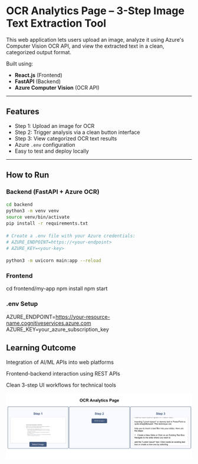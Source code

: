 # OCR Analytics Page – 3-Step Image Text Extraction Tool

This web application lets users upload an image, analyze it using Azure's Computer Vision OCR API, and view the extracted text in a clean, categorized output format.

Built using:
- **React.js** (Frontend)
- **FastAPI** (Backend)
- **Azure Computer Vision** (OCR API)

---

## Features

- Step 1: Upload an image for OCR
- Step 2: Trigger analysis via a clean button interface
- Step 3: View categorized OCR text results
- Azure `.env` configuration
- Easy to test and deploy locally

---

## How to Run

### Backend (FastAPI + Azure OCR)

```bash
cd backend
python3 -m venv venv
source venv/bin/activate
pip install -r requirements.txt

# Create a .env file with your Azure credentials:
# AZURE_ENDPOINT=https://<your-endpoint>
# AZURE_KEY=<your-key>

python3 -m uvicorn main:app --reload

```


### Frontend 

cd frontend/my-app
npm install
npm start


### .env Setup

AZURE_ENDPOINT=https://your-resource-name.cognitiveservices.azure.com
AZURE_KEY=your_azure_subscription_key



## Learning Outcome

Integration of AI/ML APIs into web platforms

Frontend-backend interaction using REST APIs

Clean 3-step UI workflows for technical tools



![Frontend UI](images/UI.png)